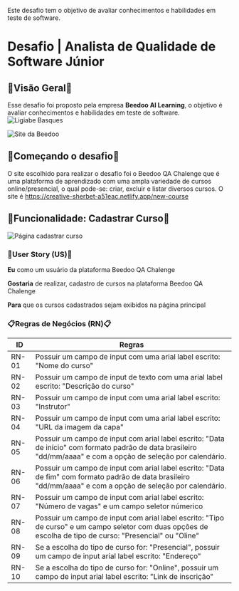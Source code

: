 
Este desafio tem o objetivo de avaliar conhecimentos e habilidades em teste de software.

# Desafio | Analista de Qualidade de Software Júnior #

## 👀Visão Geral👀 ##
Esse desafio foi proposto pela empresa **Beedoo AI Learning**, o objetivo é avaliar conhecimentos e habilidades em teste de software.
![Ligiabe Basques](https://img.shields.io/badge/Respons%C3%A1vel%3ALigiane%20Basques%20-%20%09%2332CD32)

![Site da Beedoo](https://imgur.com/6dFHsSi.png)

 ## 🔨Começando o desafio🔨 ##

 O site escolhido para realizar o desafio foi o Beedoo QA Chalenge que é uma plataforma de aprendizado com uma ampla variedade de cursos online/presencial, o qual pode-se: criar, excluir e listar diversos cursos. O site é https://creative-sherbet-a51eac.netlify.app/new-course

 ## 🔎Funcionalidade: Cadastrar Curso🔎 ## 

 ![Página cadastrar curso](https://imgur.com/xN6ERyC.png)

 ### 🎯User Story (US)🎯 ###

 <p> <b>Eu</b> como um usuário da plataforma Beedoo QA Chalenge </p> 
<p> <b>Gostaria</b> de realizar, cadastro de cursos na plataforma Beedoo QA Chalenge </p>
<p> <b>Para</b> que os cursos cadastrados sejam exibidos na página principal</p>

### 📋Regras de Negócios (RN)📋 ### 
| ID | Regras |
| ------------- | ------------- |
| RN-01 | Possuir um campo de input com uma arial label escrito: "Nome do curso"
| RN-02 | Possuir um campo de input de texto com uma arial label escrito: "Descrição do curso"
| RN-03 | Possuir um campo de input com uma arial label escrito: "Instrutor"
| RN-04 | Possuir um campo de input com uma arial label escrito: "URL da imagem da capa"
| RN-05 | Possuir um campo de input com arial label escrito: "Data de início" com formato padrão de data brasileiro "dd/mm/aaaa" e com a opção de seleção por calendário. 
| RN-06 | Possuir um campo de input com arial label escrito: "Data de fim" com formato padrão de data brasileiro "dd/mm/aaaa" e com a opção de seleção por calendário.
| RN-07 | Possuir um campo de input com arial label escrito: "Número de vagas" e um campo seletor númerico
| RN-08 | Possuir um campo de input com arial label escrito: "Tipo de curso" e um campo seletor com duas opções de escolha de tipo de curso: "Presencial" ou "Oline"
| RN-09 | Se a escolha do tipo de curso for: "Presencial", possuir um campo de input arial label escrito: "Endereço"
| RN-10 | Se a escolha do tipo de curso for: "Online", possuir um campo de input arial label escrito: "Link de inscrição"
 


